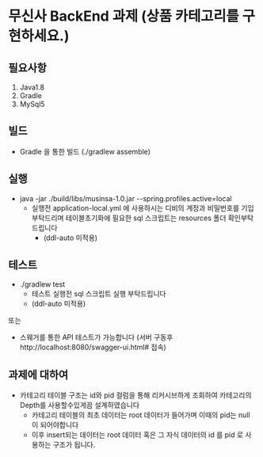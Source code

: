 # 무신사 BackEnd 과제 (상품 카테고리를 구현하세요.)

## 필요사항
1. Java1.8
2. Gradle
3. MySql5

## 빌드
* Gradle 을 통한 빌드 (./gradlew assemble)

## 실행
* java -jar ./build/libs/musinsa-1.0.jar --spring.profiles.active=local
  * 실행전 application-local.yml 에 사용하시는 디비의 계정과 비밀번호를 기입 부탁드리며 테이블초기화에 필요한 sql 스크립트는 resources 폴더 확인부탁드립니다
    * (ddl-auto 미적용)

## 테스트
*  ./gradlew test
   * 테스트 실행전 sql 스크립트 실행 부탁드립니다
   * (ddl-auto 미적용)

또는

* 스웨거를 통한 API 테스트가 가능합니다 (서버 구동후 http://localhost:8080/swagger-ui.html# 접속)

## 과제에 대하여
* 카테고리 테이블 구조는 id와 pid 컬럼을 통해 리커시브하게 조회하여 카테고리의 Depth를 사용할수있게끔 설계하였습니다
  * 카테고리 테이블의 최초 데이터는 root 데이터가 들어가며 이때의 pid는 null 이 되어야합니다
  * 이후 insert되는 데이터는 root 데이터 혹은 그 자식 데이터의 id 를 pid 로 사용하는 구조가 됩니다.